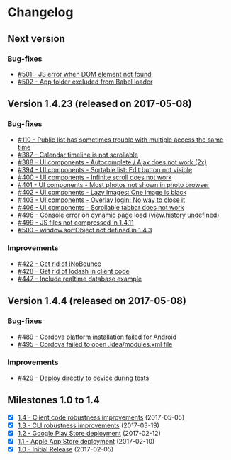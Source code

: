 # Changelog

## Next version

### Bug-fixes

- [#501 - JS error when DOM element not found](https://github.com/scriptPilot/app-framework/issues/501)
- [#502 - App folder excluded from Babel loader](https://github.com/scriptPilot/app-framework/issues/502)

## Version 1.4.23 (released on 2017-05-08)

### Bug-fixes

- [#110 - Public list has sometimes trouble with multiple access the same time](https://github.com/scriptPilot/app-framework/issues/110)
- [#387 - Calendar timeline is not scrollable](https://github.com/scriptPilot/app-framework/issues/387)
- [#388 - UI components - Autocomplete / Ajax does not work (2x)](https://github.com/scriptPilot/app-framework/issues/388)
- [#394 - UI components - Sortable list: Edit button not visible](https://github.com/scriptPilot/app-framework/issues/394)
- [#400 - UI components - Infinite scroll does not work](https://github.com/scriptPilot/app-framework/issues/400)
- [#401 - UI components - Most photos not shown in photo browser](https://github.com/scriptPilot/app-framework/issues/401)
- [#402 - UI components - Lazy images: One image is black](https://github.com/scriptPilot/app-framework/issues/402)
- [#403 - UI components - Overlay login: No way to close it](https://github.com/scriptPilot/app-framework/issues/403)
- [#406 - UI components - Scrollable tabbar does not work](https://github.com/scriptPilot/app-framework/issues/406)
- [#496 - Console error on dynamic page load (view.history undefined)](https://github.com/scriptPilot/app-framework/issues/496)
- [#499 - JS files not compressed in 1.4.11](https://github.com/scriptPilot/app-framework/issues/499)
- [#500 - window.sortObject not defined in 1.4.3](https://github.com/scriptPilot/app-framework/issues/500)

### Improvements

- [#422 - Get rid of iNoBounce](https://github.com/scriptPilot/app-framework/issues/422)
- [#428 - Get rid of lodash in client code](https://github.com/scriptPilot/app-framework/issues/428)
- [#447 - Include realtime database example](https://github.com/scriptPilot/app-framework/issues/447)

## Version 1.4.4 (released on 2017-05-08)

### Bug-fixes

- [#489 - Cordova platform installation failed for Android](https://github.com/scriptPilot/app-framework/issues/489)
- [#495 - Cordova failed to open .idea/modules.xml file](https://github.com/scriptPilot/app-framework/issues/495)

### Improvements

- [#429 - Deploy directly to device during tests](https://github.com/scriptPilot/app-framework/issues/429)

## Milestones 1.0 to 1.4

- [x] [1.4 - Client code robustness improvements](https://github.com/scriptPilot/app-framework/milestone/7?closed=1) (2017-05-05)
- [x] [1.3 - CLI robustness improvements](https://github.com/scriptPilot/app-framework/milestone/6?closed=1) (2017-03-19)
- [x] [1.2 - Google Play Store deployment](https://github.com/scriptPilot/app-framework/milestone/5?closed=1) (2017-02-12)
- [x] [1.1 - Apple App Store deployment](https://github.com/scriptPilot/app-framework/milestone/4?closed=1) (2017-02-10)
- [x] [1.0 - Initial Release](https://github.com/scriptPilot/app-framework/milestone/1?closed=1) (2017-02-05)
